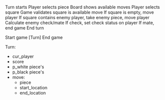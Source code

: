 

Turn starts
Player selects piece
Board shows available moves
Player selects square
Game validates square is available move
    If square is empty, move player
    If square contains enemy player, take enemy piece, move player
Calculate enemy check/mate
    If check, set check status on player
    If mate, end game
End turn



Start game
[Turn]
End game

Turn:
- cur_player
- score
- p_white piece's
- p_black piece's
- move:
    - piece
    - start_location
    - end_location
